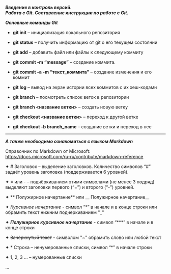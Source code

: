 *__Введение в контроль версий.  
Работа с Git. Составление инструкции по работе с Git.__*

*__Основные команды Git__*

* __git init__ – инициализация локального репозитория  

* __git status__ – получить информацию от git о его текущем состоянии  

* __git add__ – добавить файл или файлы к следующему коммиту  

* __git commit -m “message”__ – создание коммита.  

* __git commit -a -m “текст_коммита”__  –  создание изменения и его коммит  

* __git log__ – вывод на экран истории всех коммитов с их хеш-кодами  

* __git branch__ – посмотреть список веток в репозитории  

* __git branch <название ветки>__ – создать новую ветку  

* __git checkout <название ветки>__ – переход к другой ветке  

* __git checkout -b branch_name__  –  создание ветки и переход  в нее  


---  

___А также необходимо ознакомиться с языком Markdown___

Справочник по Markdown от Microsoft:  
https://docs.microsoft.com/ru-ru/contribute/markdown-reference

✦	# Заголовок – выделение заголовков. Количество символов “#” задаёт уровень заголовка  (поддерживается 6 уровней).  

✦	= или - – подчёркиванием этими символами (не менее 3 подряд) выделяют заголовки  первого (“=”) и второго (“-”) уровней.  

✦	** Полужирное начертание** или __ Полужирное начертание__  

✦	*Курсивное начертание* - символ “*” в начале и в конце строки или обрамить текст нижним подчеркиванием "_"

✦	***Полужирное курсивное начертание*** - символ “***” в начале и в конце строки  

✦	~~Зачёркнутый текст~~  - символом "~" обрамить слово или любой текст

✦	* Строка – ненумерованные списки, символ “*” в начале строки  

✦	1, 2, 3 … – нумерованные списки  

...